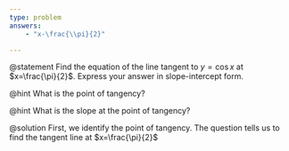 ```yaml
---
type: problem
answers:
	- "x-\frac{\\pi}{2}"

---
```


@statement
Find the equation of the line tangent to $y = \cos x$ at $x=\frac{\pi}{2}$. Express your answer in slope-intercept form.

@hint
What is the point of tangency?

@hint
What is the  slope at the point of tangency?

@solution
First, we identify the point of tangency. The question tells us to find the tangent line at $x=\frac{\pi}{2}$
<!--stackedit_data:
eyJoaXN0b3J5IjpbLTIwMTIzNTMyODksNzA3MDc5MDA0XX0=
-->